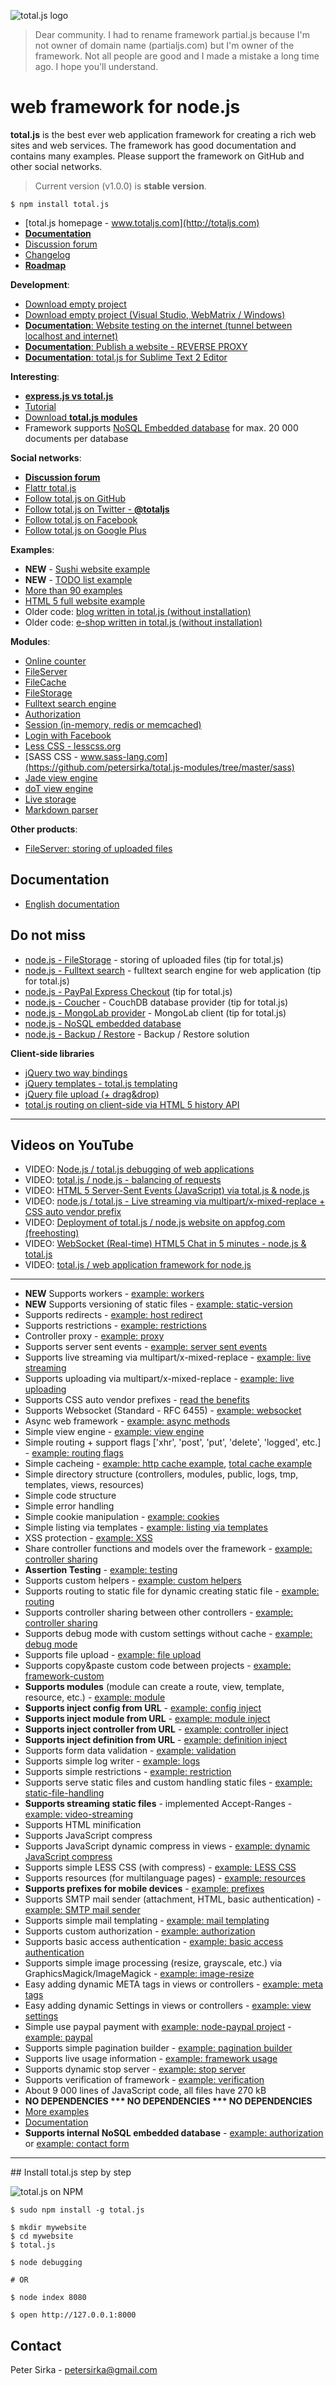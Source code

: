![total.js logo](http://www.totaljs.com/download/logo-black.png)


> Dear community. I had to rename framework partial.js because I'm not owner of domain name (partialjs.com) but I'm owner of the framework. Not all people are good and I made a mistake a long time ago. I hope you'll understand.

web framework for node.js
=========================

__total.js__ is the best ever web application framework for creating a rich web sites and web services. The framework has good documentation and contains many examples. Please support the framework on GitHub and other social networks.

> Current version (v1.0.0) is __stable version__.

```
$ npm install total.js
```

- [total.js homepage - www.totaljs.com](http://totaljs.com)
- [__Documentation__](http://docs.totaljs.com)
- [Discussion forum](https://groups.google.com/forum/#!forum/totaljs)
- [Changelog](https://github.com/petersirka/total.js/blob/master/changes.txt)
- [__Roadmap__](https://github.com/petersirka/total.js/blob/master/roadmap.txt)

__Development__:

- [Download empty project](http://www.totaljs.com/upload/empty-project.zip)
- [Download empty project (Visual Studio, WebMatrix / Windows)](http://www.totaljs.com/upload/empty-project-visualstudio.zip)
- [__Documentation__: Website testing on the internet (tunnel between localhost and internet)](http://docs.totaljs.com/#ngrok)
- [__Documentation__: Publish a website - REVERSE PROXY](http://docs.totaljs.com/#publish)
- [__Documentation__: total.js for Sublime Text 2 Editor](http://docs.totaljs.com/#sublime)

__Interesting__:

- [__express.js vs total.js__](http://www.totaljs.com/benefits/)
- [Tutorial](http://docs.totaljs.com/tutorial/)
- [Download __total.js modules__](https://github.com/petersirka/total.js-modules/)
- Framework supports [NoSQL Embedded database](https://github.com/petersirka/nosql) for max. 20 000 documents per database

__Social networks__:

- [__Discussion forum__](https://groups.google.com/forum/#!forum/totaljs)
- [Flattr total.js](http://flattr.com/thing/1436218/total-js-web-application-framework-for-node-js)
- [Follow total.js on GitHub](https://github.com/petersirka/total.js)
- [Follow total.js on Twitter - __@totaljs__](https://twitter.com/totaljs)
- [Follow total.js on Facebook](https://www.facebook.com/totaljs)
- [Follow total.js on Google Plus](https://plus.google.com/u/0/113175077493180148081/posts)

__Examples__:

- __NEW__ - [Sushi website example](http://sushi.totaljs.com)
- __NEW__ - [TODO list example](http://todo.totaljs.com)
- [More than 90 examples](https://github.com/petersirka/total.js/tree/master/examples)
- [HTML 5 full website example](http://www.totaljs.com/get-started/)
- Older code: [blog written in total.js (without installation)](http://blog.totaljs.com)
- Older code: [e-shop written in total.js (without installation)](http://eshop.totaljs.com)

__Modules__:

- [Online counter](https://github.com/petersirka/total.js-modules/tree/master/online)
- [FileServer](https://github.com/petersirka/total.js-modules/tree/master/fileserver)
- [FileCache](https://github.com/petersirka/total.js-modules/tree/master/filecache)
- [FileStorage](https://github.com/petersirka/total.js-modules/tree/master/filestorage)
- [Fulltext search engine](https://github.com/petersirka/total.js-modules/tree/master/fulltext)
- [Authorization](https://github.com/petersirka/total.js-modules/tree/master/authorization)
- [Session (in-memory, redis or memcached)](https://github.com/petersirka/total.js-modules/tree/master/session)
- [Login with Facebook](https://github.com/petersirka/total.js-modules/tree/master/facebook)
- [Less CSS - lesscss.org](https://github.com/petersirka/total.js-modules/tree/master/less)
- [SASS CSS - www.sass-lang.com](https://github.com/petersirka/total.js-modules/tree/master/sass)
- [Jade view engine](https://github.com/petersirka/total.js-modules/tree/master/jade)
- [doT view engine](https://github.com/petersirka/total.js-modules/tree/master/dot)
- [Live storage](https://github.com/petersirka/total.js-modules/tree/master/storage)
- [Markdown parser](https://github.com/petersirka/total.js-modules/tree/master/markdown)

__Other products__:

- [FileServer: storing of uploaded files](https://github.com/petersirka/fileserver)

Documentation
-------------
- [English documentation](http://docs.totaljs.com/)

Do not miss
-----------

- [node.js - FileStorage](https://github.com/petersirka/node-filestorage) - storing of uploaded files (tip for total.js)
- [node.js - Fulltext search](https://github.com/petersirka/node-fulltext) - fulltext search engine for web application (tip for total.js)
- [node.js - PayPal Express Checkout](https://github.com/petersirka/node-paypal-express-checkout) (tip for total.js)
- [node.js - Coucher](https://github.com/petersirka/node-couchdb) - CouchDB database provider (tip for total.js)
- [node.js - MongoLab provider](https://github.com/petersirka/node-mongolab) - MongoLab client (tip for total.js)
- [node.js - NoSQL embedded database](https://github.com/petersirka/nosql)
- [node.js - Backup / Restore](https://github.com/petersirka/node-backup) - Backup / Restore solution

__Client-side libraries__

- [jQuery two way bindings](https://github.com/petersirka/jquery.bindings)
- [jQuery templates - total.js templating](https://github.com/petersirka/jquery.templates)
- [jQuery file upload (+ drag&drop)](https://github.com/petersirka/jquery.upload)
- [total.js routing on client-side via HTML 5 history API](https://github.com/petersirka/total.js-clientside)

***

Videos on YouTube
-----------------

- VIDEO: [Node.js / total.js debugging of web applications](http://www.youtube.com/watch?v=4wLq_bJ_sfs)
- VIDEO: [total.js / node.js - balancing of requests](http://www.youtube.com/watch?v=1VOJ7cWoboo)
- VIDEO: [HTML 5 Server-Sent Events (JavaScript) via total.js & node.js](http://www.youtube.com/watch?v=XoWIv3xGxR4)
- VIDEO: [node.js / total.js - Live streaming via multipart/x-mixed-replace + CSS auto vendor prefix](http://www.youtube.com/watch?v=qZqO4c4Fw2k)
- VIDEO: [Deployment of total.js / node.js website on appfog.com (freehosting)](http://www.youtube.com/watch?v=kZvCCyR6iBI)
- VIDEO: [WebSocket (Real-time) HTML5 Chat in 5 minutes - node.js & total.js](http://www.youtube.com/watch?v=lW1vsKMUaKg)
- VIDEO: [total.js / web application framework for node.js](http://www.youtube.com/watch?v=3GMQJki82Lo)

***

* **NEW** Supports workers - [example: workers](https://github.com/petersirka/total.js/tree/master/examples/workers)
* **NEW** Supports versioning of static files - [example: static-version](https://github.com/petersirka/total.js/tree/master/examples/static-version)
* Supports redirects - [example: host redirect](https://github.com/petersirka/total.js/tree/master/examples/redirect-host)
* Supports restrictions - [example: restrictions](https://github.com/petersirka/total.js/tree/master/examples/framework-restrictions)
* Controller proxy - [example: proxy](https://github.com/petersirka/total.js/tree/master/examples/controller-proxy)
* Supports server sent events - [example: server sent events](https://github.com/petersirka/total.js/tree/master/examples/server-sent-events)
* Supports live streaming via multipart/x-mixed-replace - [example: live streaming](https://github.com/petersirka/total.js/tree/master/examples/live-streaming)
* Supports uploading via multipart/x-mixed-replace - [example: live uploading](https://github.com/petersirka/total.js/tree/master/examples/live-streaming-upload)
* Supports CSS auto vendor prefixes - [read the benefits](http://www.totaljs.com/benefits/)
* Supports Websocket (Standard - RFC 6455) - [example: websocket](https://github.com/petersirka/total.js/tree/master/examples/websocket)
* Async web framework - [example: async methods](https://github.com/petersirka/total.js/tree/master/examples/async)
* Simple view engine - [example: view engine](https://github.com/petersirka/total.js/tree/master/examples/views)
* Simple routing + support flags ['xhr', 'post', 'put', 'delete', 'logged', etc.] - [example: routing flags](https://github.com/petersirka/total.js/tree/master/examples/routing-flags)
* Simple cacheing - [example: http cache example](https://github.com/petersirka/total.js/tree/master/examples/cache-http), [total cache example](https://github.com/petersirka/total.js/tree/master/examples/cache-total)
* Simple directory structure (controllers, modules, public, logs, tmp, templates, views, resources)
* Simple code structure
* Simple error handling
* Simple cookie manipulation - [example: cookies](https://github.com/petersirka/total.js/tree/master/examples/cookies)
* Simple listing via templates - [example: listing via templates](https://github.com/petersirka/total.js/tree/master/examples/templating)
* XSS protection - [example: XSS](https://github.com/petersirka/total.js/tree/master/examples/framework-xss-protection)
* Share controller functions and models over the framework - [example: controller sharing](https://github.com/petersirka/total.js/tree/master/examples/controller-sharing)
* __Assertion Testing__ - [example: testing](https://github.com/petersirka/total.js/tree/master/examples/testing)
* Supports custom helpers - [example: custom helpers](https://github.com/petersirka/total.js/tree/master/examples/View-custom-helper)
* Supports routing to static file for dynamic creating static file - [example: routing](https://github.com/petersirka/total.js/tree/master/examples/routing)
* Supports controller sharing between other controllers - [example: controller sharing](https://github.com/petersirka/total.js/tree/master/examples/controller-sharing)
* Supports debug mode with custom settings without cache - [example: debug mode](https://github.com/petersirka/total.js/tree/master/examples/config-debug-release)
* Supports file upload - [example: file upload](https://github.com/petersirka/total.js/tree/master/examples/upload-multipart)
* Supports copy&paste custom code between projects - [example: framework-custom](https://github.com/petersirka/total.js/tree/master/examples/framework-custom)
* __Supports modules__ (module can create a route, view, template, resource, etc.) - [example: module](https://github.com/petersirka/total.js/tree/master/examples/framework-modules)
* __Supports inject config from URL__ - [example: config inject](https://github.com/petersirka/total.js/tree/master/examples/framework-inject-config)
* __Supports inject module from URL__ - [example: module inject](https://github.com/petersirka/total.js/tree/master/examples/framework-inject-module)
* __Supports inject controller from URL__ - [example: controller inject](https://github.com/petersirka/total.js/tree/master/examples/framework-inject-controller)
* __Supports inject definition from URL__ - [example: definition inject](https://github.com/petersirka/total.js/tree/master/examples/framework-inject-definition)
* Supports form data validation - [example: validation](https://github.com/petersirka/total.js/tree/master/examples/validation)
* Supports simple log writer - [example: logs](https://github.com/petersirka/total.js/tree/master/examples/logs)
* Supports simple restrictions - [example: restriction](https://github.com/petersirka/total.js/tree/master/examples/restrictions-ip)
* Supports serve static files and custom handling static files - [example: static-file-handling](https://github.com/petersirka/total.js/tree/master/examples/static-file-handling)
* __Supports streaming static files__ - implemented Accept-Ranges - [example: video-streaming](https://github.com/petersirka/total.js/tree/master/examples/video-streaming)
* Supports HTML minification
* Supports JavaScript compress
* Supports JavaScript dynamic compress in views - [example: dynamic JavaScript compress](https://github.com/petersirka/total.js/tree/master/examples/views-javascript-compress)
* Supports simple LESS CSS (with compress) - [example: LESS CSS](https://github.com/petersirka/total.js/tree/master/examples/css-less)
* Supports resources (for multilanguage pages) - [example: resources](https://github.com/petersirka/total.js/tree/master/examples/localization-resources)
* __Supports prefixes for mobile devices__ - [example: prefixes](https://github.com/petersirka/total.js/tree/master/examples/mobile)
* Supports SMTP mail sender (attachment, HTML, basic authentication) - [example: SMTP mail sender](https://github.com/petersirka/total.js/tree/master/examples/email-templating)
* Supports simple mail templating - [example: mail templating](https://github.com/petersirka/total.js/tree/master/examples/email-templating)
* Supports custom authorization - [example: authorization](https://github.com/petersirka/total.js/tree/master/examples/authorization)
* Supports basic access authentication - [example: basic access authentication](https://github.com/petersirka/total.js/tree/master/examples/authorization-www-basic)
* Supports simple image processing (resize, grayscale, etc.) via GraphicsMagick/ImageMagick - [example: image-resize](https://github.com/petersirka/total.js/tree/master/examples/image-resize)
* Easy adding dynamic META tags in views or controllers - [example: meta tags](https://github.com/petersirka/total.js/tree/master/examples/views-meta)
* Easy adding dynamic Settings in views or controllers - [example: view settings](https://github.com/petersirka/total.js/tree/master/examples/views-settings)
* Simple use paypal payment with [example: node-paypal project](https://github.com/petersirka/node-paypal) - [example: paypal](https://github.com/petersirka/total.js/tree/master/examples/paypal)
* Supports simple pagination builder - [example: pagination builder](https://github.com/petersirka/total.js/tree/master/examples/paging)
* Supports live usage information - [example: framework usage](https://github.com/petersirka/total.js/tree/master/examples/framework-usage)
* Supports dynamic stop server - [example: stop server](https://github.com/petersirka/total.js/tree/master/examples/framework-stop)
* Supports verification of framework - [example: verification](https://github.com/petersirka/total.js/tree/master/examples/framework-verification)
* About 9 000 lines of JavaScript code, all files have 270 kB
* __NO DEPENDENCIES *** NO DEPENDENCIES *** NO DEPENDENCIES__
* [More examples](https://github.com/petersirka/total.js/tree/master/examples)
* [Documentation](http://docs.totaljs.com/)
* __Supports internal NoSQL embedded database__ - [example: authorization](https://github.com/petersirka/total.js/tree/master/examples/authorization) or [example: contact form](https://github.com/petersirka/total.js/tree/master/examples/contact-form)

***

## Install total.js step by step

![total.js on NPM](https://nodei.co/npm/total.js.png?downloads=true)

```
$ sudo npm install -g total.js
```
```
$ mkdir mywebsite
$ cd mywebsite
$ total.js
```
```
$ node debugging

# OR

$ node index 8080
```
```
$ open http://127.0.0.1:8000
```

## Contact

Peter Sirka - <petersirka@gmail.com>